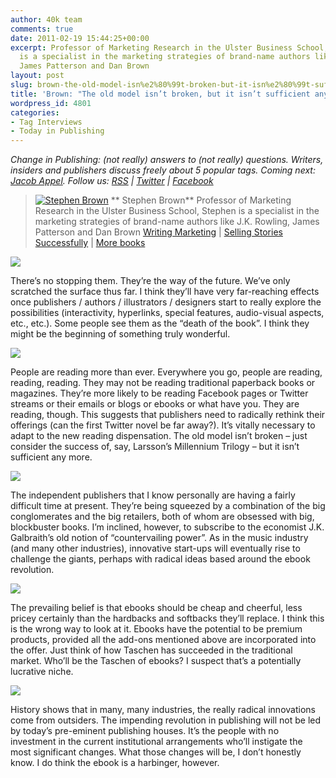 ```yaml
---
author: 40k team
comments: true
date: 2011-02-19 15:44:25+00:00
excerpt: Professor of Marketing Research in the Ulster Business School, Stephen Brown
  is a specialist in the marketing strategies of brand-name authors like J.K. Rowling,
  James Patterson and Dan Brown
layout: post
slug: brown-the-old-model-isn%e2%80%99t-broken-but-it-isn%e2%80%99t-sufficient-any-more
title: 'Brown: "The old model isn’t broken, but it isn’t sufficient any more."'
wordpress_id: 4801
categories:
- Tag Interviews
- Today in Publishing
---
```


_Change in Publishing: (not really) answers to (not really) questions.
Writers, insiders and publishers discuss freely about 5 popular tags.
Coming next: [Jacob Appel](http://www.40kbooks.com/?p=4928). Follow us: [RSS](http://www.40kbooks.com/?feed=rss2) | [Twitter](http://twitter.com/#!/40kBooks) | [Facebook](http://www.facebook.com/40kbooks)_


> [![Stephen Brown](http://www.40kbooks.com/wp-content/uploads/StephenBrown.jpg)](http://www.40kbooks.com/?attachment_id=3382) ** Stephen Brown**
Professor of Marketing Research in the Ulster Business School, Stephen is a specialist in the marketing strategies of brand-name authors like J.K. Rowling, James Patterson and Dan Brown
[Writing Marketing](http://www.amazon.com/Writing-Marketing-Professor-Stephen-Brown/dp/1412902657/ref=sr_1_1?ie=UTF8&qid=1298127813&sr=8-1) | [Selling Stories Successfully](http://www.amazon.com/Selling-Stories-Successfully-ebook/dp/B004IWQVEK/ref=sr_1_1?ie=UTF8&m=A3KSZ402CI2EG1&s=books&qid=1298127956&sr=1-1) | [More books](http://www.sfxbrown.com/books_list.php?category_name=All)


[![](http://www.40kbooks.com/wp-content/uploads/tagebook.jpg)](http://www.40kbooks.com/?attachment_id=4810)

There’s no stopping them. They’re the way of the future.
We’ve only scratched the surface thus far. I think they’ll have very far-reaching effects once publishers / authors / illustrators / designers start to really explore the possibilities (interactivity, hyperlinks, special features, audio-visual aspects, etc., etc.). Some people see them as the “death of the book”. I think they might be the beginning of something truly wonderful.

[![](http://www.40kbooks.com/wp-content/uploads/tag-future.jpg)](http://www.40kbooks.com/?attachment_id=4815)

People are reading more than ever.
Everywhere you go, people are reading, reading, reading. They may not be reading traditional paperback books or magazines. They’re more likely to be reading Facebook pages or Twitter streams or their emails or blogs or ebooks or what have you. They are reading, though. This suggests that publishers need to radically rethink their offerings (can the first Twitter novel be far away?). It’s vitally necessary to adapt to the new reading dispensation. The old model isn’t broken – just consider the success of, say, Larsson’s Millennium Trilogy – but it isn’t sufficient any more.

[![](http://www.40kbooks.com/wp-content/uploads/tag-indie.jpg)](http://www.40kbooks.com/?attachment_id=4818)

The independent publishers that I know personally are having a fairly difficult time at present. They’re being squeezed by a combination of the big conglomerates and the big retailers, both of whom are obsessed with big, blockbuster books.
I’m inclined, however, to subscribe to the economist J.K. Galbraith’s old notion of “countervailing power”. As in the music industry (and many other industries), innovative start-ups will eventually rise to challenge the giants, perhaps with radical ideas based around the ebook revolution.

[![](http://www.40kbooks.com/wp-content/uploads/tag-prices.jpg)](http://www.40kbooks.com/?attachment_id=4821)

The prevailing belief is that ebooks should be cheap and cheerful, less pricey certainly than the hardbacks and softbacks they’ll replace.
I think this is the wrong way to look at it. Ebooks have the potential to be premium products, provided all the add-ons mentioned above are incorporated into the offer. Just think of how Taschen has succeeded in the traditional market. Who’ll be the Taschen of ebooks? I suspect that’s a potentially lucrative niche.

[![](http://www.40kbooks.com/wp-content/uploads/tag-innovation.jpg)](http://www.40kbooks.com/?attachment_id=4828)

History shows that in many, many industries, the really radical innovations come from outsiders. The impending revolution in publishing will not be led by today’s pre-eminent publishing houses. It’s the people with no investment in the current institutional arrangements who’ll instigate the most significant changes. What those changes will be, I don’t honestly know. I do think the ebook is a harbinger, however.
